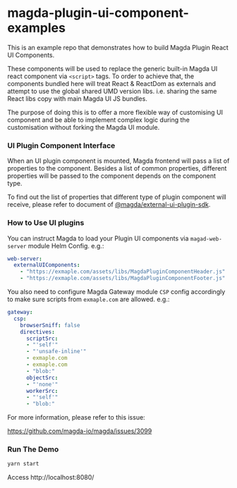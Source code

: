 # magda-plugin-ui-component-examples

This is an example repo that demonstrates how to build Magda Plugin React UI Components.

These components will be used to replace the generic built-in Magda UI react component via `<script>` tags. To order to achieve that, the components bundled here will treat React & ReactDom as externals and attempt to use the global shared UMD version libs. i.e. sharing the same React libs copy with main Magda UI JS bundles.

The purpose of doing this is to offer a more flexible way of customising UI component and be able to implement complex logic during the customisation without forking the Magda UI module.

### UI Plugin Component Interface

When an UI plugin component is mounted, Magda frontend will pass a list of properties to the component. Besides a list of common properties, different properties will be passed to the component depends on the component type.

To find out the list of properties that different type of plugin component will receive, please refer to document of [@magda/external-ui-plugin-sdk](https://www.npmjs.com/package/@magda/external-ui-plugin-sdk).

### How to Use UI plugins

You can instruct Magda to load your Plugin UI components via `magad-web-server` module Helm Config. e.g.:

```yaml
web-server:
  externalUIComponents:
    - "https://exmaple.com/assets/libs/MagdaPluginComponentHeader.js"
    - "https://exmaple.com/assets/libs/MagdaPluginComponentFooter.js"
```

You also need to configure Magda Gateway module `CSP` config accordingly to make sure scripts from `exmaple.com` are allowed. e.g.:

```yaml
gateway:
  csp:
    browserSniff: false
    directives:
      scriptSrc:
      - "'self'"
      - "'unsafe-inline'"
      - exmaple.com
      - exmaple.com
      - "blob:"
      objectSrc:
      - "'none'"
      workerSrc:
      - "'self'"
      - "blob:"
```

For more information, please refer to this issue:

https://github.com/magda-io/magda/issues/3099

### Run The Demo

```bash
yarn start
```

Access http://localhost:8080/

